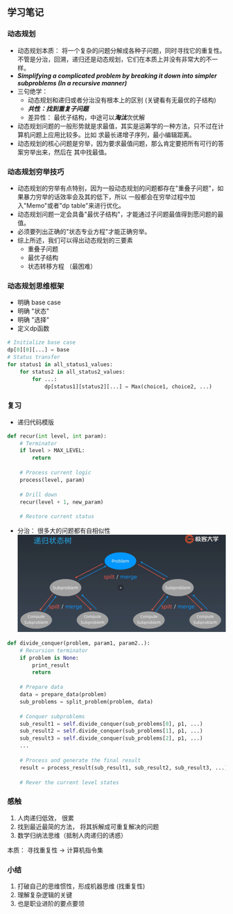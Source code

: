 ## 学习笔记

### 动态规划
* 动态规划本质： 将一个复杂的问题分解成各种子问题，同时寻找它的重复性。不管是分治，回溯，递归还是动态规划，它们在本质上并没有非常大的不一样。
* ***Simplifying a complicated problem by breaking it down into simpler subproblems (In a recursive manner)***
* 三句绝学：
  * 动态规划和递归或者分治没有根本上的区别 (关键看有无最优的子结构)
  * ***共性：找到重复子问题***
  * 差异性： 最优子结构，中途可以***淘汰***次优解 
* 动态规划问题的一般形势就是求最值，其实是运筹学的一种方法，只不过在计算机问题上应用比较多。比如
求最长递增子序列，最小编辑距离。
* 动态规划的核心问题是穷举，因为要求最值问题，那么肯定要把所有可行的答案穷举出来，然后在
其中找最值。

### 动态规划穷举技巧
* 动态规划的穷举有点特别，因为一般动态规划的问题都存在"重叠子问题"，如果暴力穷举的话效率会及其的低下，所以
一般都会在穷举过程中加入"Memo"或者"dp table"来进行优化。
* 动态规划问题一定会具备"最优子结构"，才能通过子问题最值得到愿问题的最值。
* 必须要列出正确的"状态专业方程"才能正确穷举。
* 综上所述，我们可以得出动态规划的三要素
  * 重叠子问题
  * 最优子结构
  * 状态转移方程 （最困难）
  
### 动态规划思维框架
* 明确 base case
* 明确 "状态"
* 明确 "选择"
* 定义dp函数
```python
# Initialize base case
dp[0][0][...] = base
# Status transfer
for status1 in all_status1_values:
    for status2 in all_status2_values:
        for ...:
            dp[status1][status2][...] = Max(choice1, choice2, ...)
```

### 复习
* 递归代码模版

```python
def recur(int level, int param):
	# Terminator
	if level > MAX_LEVEL:
		return
	
	# Process current logic
	process(level, param)
	
	# Drill down
	recur(level + 1, new_param)
	
	# Restore current status
```
* 分治： 很多大的问题都有自相似性
![Recursive status](./images/recursive_status.png)

```python
def divide_conquer(problem, param1, param2..):
	# Recursion terminator
	if problem is None:
		print_result
		return
	
	# Prepare data
	data = prepare_data(problem)
	sub_problems = split_problem(problem, data)
	
	# Conquer subproblems
	sub_result1 = self.divide_conquer(sub_problems[0], p1, ...)
	sub_result2 = self.divide_conquer(sub_problems[1], p1, ...)
	sub_result3 = self.divide_conquer(sub_problems[2], p1, ...)
	...
	
	# Process and generate the final result
	result = process_result(sub_result1, sub_result2, sub_result3, ...)
	
	# Rever the current level states
```

### 感触
1. 人肉递归低效， 很累
2. 找到最近最简的方法， 将其拆解成可重复解决的问题
3. 数学归纳法思维（抵制人肉递归的诱惑）

本质： 寻找重复性 -> 计算机指令集

### 小结
1. 打破自己的思维惯性，形成机器思维 (找重复性)
2. 理解复杂逻辑的关键
3. 也是职业进阶的要点要领